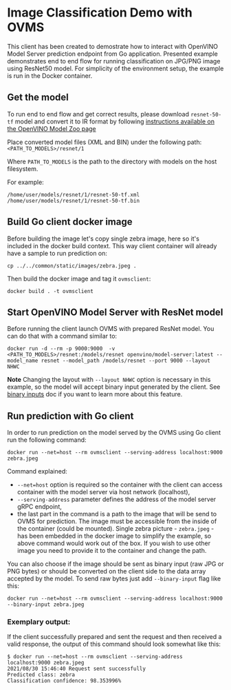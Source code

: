 # Image Classification Demo with OVMS

This client has been created to demostrate how to interact with OpenVINO Model Server prediction endpoint from Go application. Presented example demonstrates end to end flow for running classification on JPG/PNG image using ResNet50 model. For simplicity of the environment setup, the example is run in the Docker container.


## Get the model

To run end to end flow and get correct results, please download `resnet-50-tf` model and convert it to IR format by following [instructions available on the OpenVINO Model Zoo page](https://docs.openvinotoolkit.org/latest/omz_models_model_resnet_50_tf.html)

Place converted model files (XML and BIN) under the following path: `<PATH_TO_MODELS>/resnet/1`

Where `PATH_TO_MODELS` is the path to the directory with models on the host filesystem.

For example:
```
/home/user/models/resnet/1/resnet-50-tf.xml
/home/user/models/resnet/1/resnet-50-tf.bin
```

## Build Go client docker image
Before building the image let's copy single zebra image, here so it's included in the docker build context. This way client container will already have a sample to run prediction on:

```
cp ../../common/static/images/zebra.jpeg .
``` 
Then build the docker image and tag it `ovmsclient`:
```
docker build . -t ovmsclient
```

## Start OpenVINO Model Server with ResNet model

Before running the client launch OVMS with prepared ResNet model. You can do that with a command similar to:

```
docker run -d --rm -p 9000:9000  -v <PATH_TO_MODELS>/resnet:/models/resnet openvino/model-server:latest --model_name resnet --model_path /models/resnet --port 9000 --layout NHWC
```

**Note** Changing the layout with `--layout NHWC` option is necessary in this example, so the model will accept binary input generated by the client. See [binary inputs](../../../docs/binary_input.md) doc if you want to learn more about this feature.

## Run prediction with Go client

In order to run prediction on the model served by the OVMS using Go client run the following command:

`docker run --net=host --rm ovmsclient --serving-address localhost:9000 zebra.jpeg`

Command explained:
- `--net=host` option is required so the container with the client can access container with the model server via host network (localhost),
- `--serving-address` parameter defines the address of the model server gRPC endpoint,
- the last part in the command is a path to the image that will be send to OVMS for prediction. The image must be accessible from the inside of the container (could be mounted). Single zebra picture - `zebra.jpeg` - has been embedded in the docker image to simplify the example, so above command would work out of the box. If you wish to use other image you need to provide it to the container and change the path.

You can also choose if the image should be sent as binary input (raw JPG or PNG bytes) or should be converted on the client side to the data array accepted by the model.
To send raw bytes just add `--binary-input` flag like this:

`docker run --net=host --rm ovmsclient --serving-address localhost:9000 --binary-input zebra.jpeg`

### Exemplary output:

If the client successfully prepared and sent the request and then received a valid response, the output of this command should look somewhat like this:
```
$ docker run --net=host --rm ovmsclient --serving-address localhost:9000 zebra.jpeg
2021/08/30 15:46:40 Request sent successfully
Predicted class: zebra
Classification confidence: 98.353996%
```